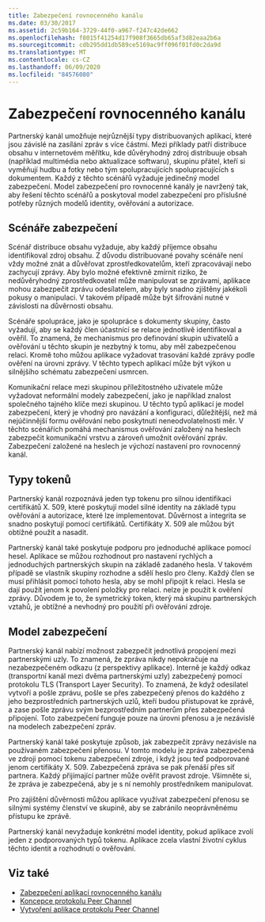 ```yaml
---
title: Zabezpečení rovnocenného kanálu
ms.date: 03/30/2017
ms.assetid: 2c59b164-3729-44f0-a967-f247c42de662
ms.openlocfilehash: f8015f41254d17f908f3665db65af3d82eaa2b6a
ms.sourcegitcommit: cdb295dd1db589ce5169ac9ff096f01fd0c2da9d
ms.translationtype: MT
ms.contentlocale: cs-CZ
ms.lasthandoff: 06/09/2020
ms.locfileid: "84576080"
---
```

# <a name="peer-channel-security"></a>Zabezpečení rovnocenného kanálu
Partnerský kanál umožňuje nejrůznější typy distribuovaných aplikací, které jsou závislé na zasílání zpráv s více částmi. Mezi příklady patří distribuce obsahu v internetovém měřítku, kde důvěryhodný zdroj distribuuje obsah (například multimédia nebo aktualizace softwaru), skupinu přátel, kteří si vyměňují hudbu a fotky nebo tým spolupracujících spolupracujících s dokumentem. Každý z těchto scénářů vyžaduje jedinečný model zabezpečení. Model zabezpečení pro rovnocenné kanály je navržený tak, aby řešení těchto scénářů a poskytoval model zabezpečení pro příslušné potřeby různých modelů identity, ověřování a autorizace.  
  
## <a name="security-scenarios"></a>Scénáře zabezpečení  
 Scénář distribuce obsahu vyžaduje, aby každý příjemce obsahu identifikoval zdroj obsahu. Z důvodu distribuované povahy scénáře není vždy možné znát a důvěřovat zprostředkovatelům, kteří zpracovávají nebo zachycují zprávy. Aby bylo možné efektivně zmírnit riziko, že nedůvěryhodný zprostředkovatel může manipulovat se zprávami, aplikace mohou zabezpečit zprávu odesílatelem, aby byly snadno zjištěny jakékoli pokusy o manipulaci. V takovém případě může být šifrování nutné v závislosti na důvěrnosti obsahu.  
  
 Scénáře spolupráce, jako je spolupráce s dokumenty skupiny, často vyžadují, aby se každý člen účastnící se relace jednotlivě identifikoval a ověřil. To znamená, že mechanismus pro definování skupin uživatelů a ověřování u těchto skupin je nezbytný k tomu, aby měl zabezpečenou relaci. Kromě toho můžou aplikace vyžadovat trasování každé zprávy podle ověření na úrovni zprávy. V těchto typech aplikací může být výkon u silnějšího schématu zabezpečení usmrcen.  
  
 Komunikační relace mezi skupinou příležitostného uživatele může vyžadovat neformální modely zabezpečení, jako je například znalost společného tajného klíče mezi skupinou. U těchto typů aplikací je model zabezpečení, který je vhodný pro navázání a konfiguraci, důležitější, než má nejúčinnější formu ověřování nebo poskytnutí neneodvolatelnosti měr. V těchto scénářích pomáhá mechanismus ověřování založený na heslech zabezpečit komunikační vrstvu a zároveň umožnit ověřování zpráv. Zabezpečení založené na heslech je výchozí nastavení pro rovnocenný kanál.  
  
## <a name="token-types"></a>Typy tokenů  
 Partnerský kanál rozpoznává jeden typ tokenu pro silnou identifikaci certifikátů X. 509, které poskytují model silné identity na základě typu ověřování a autorizace, které lze implementovat. Důvěrnost a integrita se snadno poskytují pomocí certifikátů. Certifikáty X. 509 ale můžou být obtížné použít a nasadit.  
  
 Partnerský kanál také poskytuje podporu pro jednoduché aplikace pomocí hesel. Aplikace se můžou rozhodnout pro nastavení rychlých a jednoduchých partnerských skupin na základě zadaného hesla. V takovém případě se vlastník skupiny rozhodne a sdělí heslo pro členy. Každý člen se musí přihlásit pomocí tohoto hesla, aby se mohl připojit k relaci. Hesla se dají použít jenom k povolení položky pro relaci. nelze je použít k ověření zprávy. Důvodem je to, že symetrický token, který má skupinu partnerských vztahů, je obtížné a nevhodný pro použití při ověřování zdroje.  
  
## <a name="security-model"></a>Model zabezpečení  
 Partnerský kanál nabízí možnost zabezpečit jednotlivá propojení mezi partnerskými uzly. To znamená, že zpráva nikdy nepokračuje na nezabezpečeném odkazu (z perspektivy aplikace). Interně je každý odkaz (transportní kanál mezi dvěma partnerskými uzly) zabezpečený pomocí protokolu TLS (Transport Layer Security). To znamená, že když odesilatel vytvoří a pošle zprávu, pošle se přes zabezpečený přenos do každého z jeho bezprostředních partnerských uzlů, kteří budou přistupovat ke zprávě, a zase pošle zprávu svým bezprostředním partnerům přes zabezpečená připojení. Toto zabezpečení funguje pouze na úrovni přenosu a je nezávislé na modelech zabezpečení zpráv.  
  
 Partnerský kanál také poskytuje způsob, jak zabezpečit zprávy nezávisle na používaném zabezpečení přenosu. V tomto modelu je zpráva zabezpečená ve zdroji pomocí tokenu zabezpečení zdroje, i když jsou teď podporované jenom certifikáty X. 509. Zabezpečená zpráva se pak přenáší přes síť partnera. Každý přijímající partner může ověřit pravost zdroje. Všimněte si, že zpráva je zabezpečená, aby je s ní nemohly prostředníkem manipulovat.  
  
 Pro zajištění důvěrnosti můžou aplikace využívat zabezpečení přenosu se silnými systémy členství ve skupině, aby se zabránilo neoprávněnému přístupu ke zprávě.  
  
 Partnerský kanál nevyžaduje konkrétní model identity, pokud aplikace zvolí jeden z podporovaných typů tokenu. Aplikace zcela vlastní životní cyklus těchto identit a rozhodnutí o ověřování.  
  
## <a name="see-also"></a>Viz také

- [Zabezpečení aplikací rovnocenného kanálu](securing-peer-channel-applications.md)
- [Koncepce protokolu Peer Channel](peer-channel-concepts.md)
- [Vytvoření aplikace protokolu Peer Channel](building-a-peer-channel-application.md)

